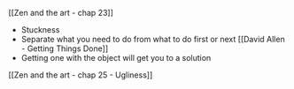 [[Zen and the art - chap 23]]

 - Stuckness 
 - Separate what you need to do from what to do first or next [[David Allen - Getting Things Done]]
 - Getting one with the object will get you to a solution

[[Zen and the art - chap 25 - Ugliness]]
